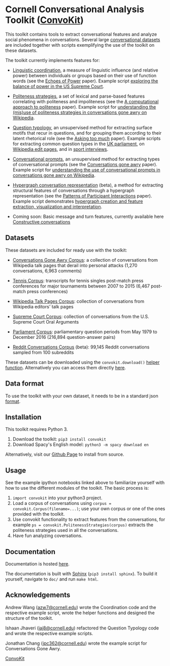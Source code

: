 # Cornell Conversational Analysis Toolkit ([ConvoKit](http://convokit.cornell.edu/))
This toolkit contains tools to extract conversational features and analyze social phenomena in conversations.  Several large [conversational datasets](https://github.com/CornellNLP/Cornell-Conversational-Analysis-Toolkit#datasets) are included together with scripts exemplifying the use of the toolkit on these datasets.

The toolkit currently implements features for:

- [Linguistic coordination](https://github.com/CornellNLP/Cornell-Conversational-Analysis-Toolkit/blob/master/Coordination_README.md), a measure of linguistic influence (and relative power) between individuals or groups based on their use of function words (see the [Echoes of Power](https://www.cs.cornell.edu/~cristian/Echoes_of_power.html) paper). Example script [exploring the balance of power in the US Supreme Court](https://github.com/CornellNLP/Cornell-Conversational-Analysis-Toolkit/blob/master/examples/coordination/examples.ipynb).

- [Politeness strategies](https://github.com/CornellNLP/Cornell-Conversational-Analysis-Toolkit/blob/master/Politeness_README.md), a set of lexical and parse-based features correlating with politeness and impoliteness (see the [A computational approach to politeness](https://www.cs.cornell.edu/~cristian/Politeness.html) paper).  Example script for [understanding the (mis)use of politeness strategies in conversations gone awry on Wikipedia](https://github.com/CornellNLP/Cornell-Conversational-Analysis-Toolkit/blob/master/examples/conversations-gone-awry/Conversations%20Gone%20Awry%20Prediction.ipynb).

- [Question typology](https://github.com/CornellNLP/Cornell-Conversational-Analysis-Toolkit/blob/master/QuestionTypology_README.md), an unsupervised method for extracting surface motifs that recur in questions, and for grouping them according to their latent rhetorical role (see the [Asking too much](http://www.cs.cornell.edu/~cristian/Asking_too_much.html) paper).  Example scripts for extracting common question types in the [UK parliament](https://github.com/CornellNLP/Cornell-Conversational-Analysis-Toolkit/blob/master/examples/question-typology/parliament_question_typology.py), on [Wikipedia edit pages](https://github.com/CornellNLP/Cornell-Conversational-Analysis-Toolkit/blob/master/examples/question-typology/wiki_question_typology.py), and in [sport interviews](https://github.com/CornellNLP/Cornell-Conversational-Analysis-Toolkit/blob/master/examples/question-typology/tennis_question_typology.py).

- [Conversational prompts](https://github.com/CornellNLP/Cornell-Conversational-Analysis-Toolkit/blob/master/QuestionTypology_README.md), an unsupervised method for extracting types of conversational prompts (see the [Conversations gone awry](http://www.cs.cornell.edu/~cristian/Conversations_gone_awry.html) paper).  Example script for [understanding the use of conversational prompts in conversations gone awry on Wikipedia](https://github.com/CornellNLP/Cornell-Conversational-Analysis-Toolkit/blob/master/examples/conversations-gone-awry/Conversations%20Gone%20Awry%20Prediction.ipynb).

- [Hypergraph conversation representation](https://github.com/CornellNLP/Cornell-Conversational-Analysis-Toolkit/blob/master/hyperconvo_README.md) (beta), a method for extracting structural features of conversations through a hypergraph representation (see the [Patterns of Participant Interactions](http://www.cs.cornell.edu/~cristian/Patterns_of_participant_interactions.html) paper). Example script demonstrates [hypergraph creation and feature extraction, visualization and interpretation](https://github.com/CornellNLP/Cornell-Conversational-Analysis-Toolkit/blob/master/examples/hyperconvo/demo.ipynb).

- Coming soon: Basic message and turn features, currently available here [Constructive conversations](https://github.com/CornellNLP/Cornell-Conversational-Analysis-Toolkit/tree/constructive/cornellversation/constructive)

## Datasets
These datasets are included for ready use with the toolkit:

- [Conversations Gone Awry Corpus](https://github.com/CornellNLP/Cornell-Conversational-Analysis-Toolkit/blob/master/datasets/conversations-gone-awry-corpus/awry.README.v1.00.txt): a collection of conversations from Wikipedia talk pages that derail into personal attacks (1,270 conversations, 6,963 comments)

- [Tennis Corpus](http://www.cs.cornell.edu/~liye/tennis_README.txt): transcripts for tennis singles post-match press conferences for major tournaments between 2007 to 2015 (6,467 post-match press conferences)

- [Wikipedia Talk Pages Corpus](http://www.cs.cornell.edu/~cristian/Echoes_of_power_files/wikipedia.talkpages.README.v1.01.txt): collection of conversations from Wikipedia editors' talk pages

- [Supreme Court Corpus](http://www.cs.cornell.edu/~cristian/Echoes_of_power_files/supreme.README.v1.01.txt): collection of conversations from the U.S. Supreme Court Oral Arguments

- [Parliament Corpus](http://www.cs.cornell.edu/~cristian/Asking_too_much_files/paper-questions.pdf): parliamentary question periods from May 1979 to December 2016 (216,894 question-answer pairs)

- [Reddit Conversations Corpus](https://github.com/CornellNLP/Cornell-Conversational-Analysis-Toolkit/tree/master/datasets/reddit-corpus) (beta): 99,145 Reddit conversations sampled from 100 subreddits

These datasets can be downloaded using the `convokit.download()` [helper function](https://github.com/CornellNLP/Cornell-Conversational-Analysis-Toolkit/blob/master/convokit/util.py).  Alternatively you can access them directly [here](http://zissou.infosci.cornell.edu/socialkit/datasets/).

## Data format

To use the toolkit with your own dataset, it needs to be in a standard json [format](https://github.com/CornellNLP/Cornell-Conversational-Analysis-Toolkit/blob/master/Data_format.md).

## Installation
This toolkit requires Python 3.

1. Download the toolkit: `pip3 install convokit`
2. Download Spacy's English model: `python3 -m spacy download en`

Alternatively, visit our [Github Page](https://github.com/CornellNLP/Cornell-Conversational-Analysis-Toolkit) to install from source.

## Usage

See the example ipython notebooks linked above to familiarize yourself with how to use the different modules of the toolkit.  The basic process is:

1. `import convokit` into your python3 project.
2. Load a corpus of conversations using `corpus = convokit.Corpus(filename=...)`; use your own corpus or one of the ones provided with the toolkit.
3. Use convokit functionality to extract features from the conversations, for example `ps = convokit.PolitenessStrategies(corpus)` extracts the politeness strategies used in all the conversations. 
4. Have fun analyzing coversations.

## Documentation
Documentation is hosted [here](http://zissou.infosci.cornell.edu/socialkit/documentation/).

The documentation is built with [Sphinx](http://www.sphinx-doc.org/en/1.5.1/) (`pip3 install sphinx`). To build it yourself, navigate to `doc/` and run `make html`. 

## Acknowledgements

Andrew Wang ([azw7@cornell.edu](mailto:azw7@cornell.edu))  wrote the Coordination code and the respective example script, wrote the helper functions and designed the structure of the toolkit.

Ishaan Jhaveri ([iaj8@cornell.edu](mailto:iaj8@cornell.edu)) refactored the Question Typology code and wrote the respective example scripts.

Jonathan Chang ([jpc362@cornell.edu](mailto:jpc362@cornell.edu)) wrote the example script for Conversations Gone Awry.


[ConvoKit](http://convokit.cornell.edu/)
